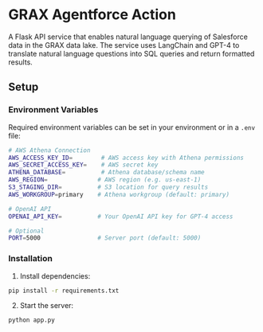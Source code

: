 # GRAX Agentforce Action

A Flask API service that enables natural language querying of Salesforce data in the GRAX data lake. The service uses LangChain and GPT-4 to translate natural language questions into SQL queries and return formatted results.

## Setup

### Environment Variables

Required environment variables can be set in your environment or in a `.env` file:

```bash
# AWS Athena Connection
AWS_ACCESS_KEY_ID=        # AWS access key with Athena permissions
AWS_SECRET_ACCESS_KEY=    # AWS secret key
ATHENA_DATABASE=          # Athena database/schema name
AWS_REGION=              # AWS region (e.g. us-east-1)
S3_STAGING_DIR=          # S3 location for query results
AWS_WORKGROUP=primary    # Athena workgroup (default: primary)

# OpenAI API
OPENAI_API_KEY=          # Your OpenAI API key for GPT-4 access

# Optional
PORT=5000                # Server port (default: 5000)
```

### Installation

1. Install dependencies:

```bash
pip install -r requirements.txt
```

2. Start the server:

```bash
python app.py
```